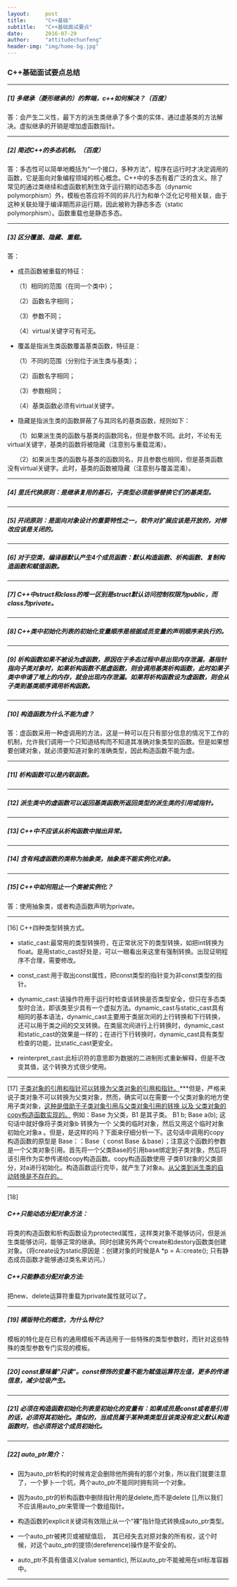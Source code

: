 ```yaml
---
layout:     post
title:      "C++基础"
subtitle:   "C++基础面试要点"
date:       2016-07-29
author:     "attitudechunfeng"
header-img: "img/home-bg.jpg"
---
```


### 					C++基础面试要点总结

------

##### [1] 多继承（菱形继承的）的弊端，c++如何解决？（百度）

答：会产生二义性，最下方的派生类继承了多个类的实体，通过虚基类的方法解决。虚拟继承的开销是增加虚函数指针。

------

##### [2] 简述C++的多态机制。（百度）

答：多态性可以简单地概括为“一个接口，多种方法”，程序在运行时才决定调用的函数，它是面向对象编程领域的核心概念。C++中的多态有着广泛的含义。除了常见的通过类继续和虚函数机制生效于运行期的动态多态（dynamic polymorphism）外，模板也答应将不同的非凡行为和单个泛化记号相关联，由于这种关联处理于编译期而非运行期，因此被称为静态多态（static polymorphism）。函数重载也是静态多态。

------

##### [3] 区分覆盖、隐藏、重载。

答： 

- 成员函数被重载的特征：

     （1）相同的范围（在同一个类中）；

     （2）函数名字相同；

     （3）参数不同；

     （4）virtual关键字可有可无。 

- 覆盖是指派生类函数覆盖基类函数，特征是：

     （1）不同的范围（分别位于派生类与基类）；

     （2）函数名字相同；

     （3）参数相同；

     （4）基类函数必须有virtual关键字。

- 隐藏是指派生类的函数屏蔽了与其同名的基类函数，规则如下：

     （1）如果派生类的函数与基类的函数同名，但是参数不同。此时，不论有无virtual关键字，基类的函数将被隐藏（注意别与重载混淆）。

     （2）如果派生类的函数与基类的函数同名，并且参数也相同，但是基类函数没有virtual关键字。此时，基类的函数被隐藏（注意别与覆盖混淆）。

------

##### [4] 里氏代换原则：是继承复用的基石，子类型必须能够替换它们的基类型。

------

##### [5] 开闭原则：是面向对象设计的重要特性之一，软件对扩展应该是开放的，对修改应该是关闭的。

------

##### [6] 对于空类，编译器默认产生4个成员函数：默认构造函数、析构函数、复制构造函数和赋值函数。

------

##### [7] C++中struct和class的唯一区别是struct默认访问控制权限为public，而class为private。

------

##### [8] C++类中初始化列表的初始化变量顺序是根据成员变量的声明顺序来执行的。

------

##### [9] 析构函数如果不被设为虚函数，原因在于多态过程中易出现内存泄漏，基指针指向子类对象时，如果析构函数不是虚函数，则会调用基类析构函数，此时如果子类中申请了堆上的内存，就会出现内存泄漏。如果将析构函数设为虚函数，则会从子类到基类顺序调用析构函数。

------

##### [10] 构造函数为什么不能为虚？

答：虚函数采用一种虚调用的方法，这是一种可以在只有部分信息的情况下工作的机制，允许我们调用一个只知道结构而不知道其准确对象类型的函数。但是如果想要创建对象，就必须要知道对象的准确类型，因此构造函数不能为虚。

------

##### [11] 析构函数可以是内联函数。

------

##### [12] 派生类中的虚函数可以返回基类函数所返回类型的派生类的引用或指针。

------

##### [13] C++中不应该从析构函数中抛出异常。

------

##### [14] 含有纯虚函数的类称为抽象类，抽象类不能实例化对象。

------

##### [15] C++中如何阻止一个类被实例化？

答：使用抽象类，或者构造函数声明为private。

------

[16] C++四种类型转换方式。

- static_cast:最常用的类型转换符，在正常状况下的类型转换，如把int转换为float。是用static_cast好处是，可以一眼看出来这里有强制转换。出现证明程序不合理，需要修改。

- const_cast:用于取出const属性，把const类型的指针变为非const类型的指针。

- dynamic_cast:该操作符用于运行时检查该转换是否类型安全，但只在多态类型时合法，即该类至少具有一个虚拟方法。dynamic_cast与static_cast具有相同的基本语法，dynamic_cast主要用于类层次间的上行转换和下行转换，还可以用于类之间的交叉转换。在类层次间进行上行转换时，dynamic_cast和static_cast的效果是一样的；在进行下行转换时，dynamic_cast具有类型检查的功能，比static_cast更安全。

- reinterpret_cast:此标识符的意思即为数据的二进制形式重新解释，但是不改变其值，这个转换方式很少使用。

------

[17] <u>子类对象的引用和指针可以转换为父类对象的引用和指针。</u>***但是，严格来说子类对象不可以转换为父类对象，然而，确实可以在需要一个父类对象的地方使用子类对象，<u>这种是借助于子类对象引用与父类对象引用的转换 以及 父类对象的copy构造函数实现的。</u>
例如：Base 为父类，B1 是其子类。
B1   b;
Base a(b); 这句话中就好像将子类对象b 转换为一个 父类的临时对象，然后又用这个临时对象初始化对象a 。但是，是这样的吗？下面来仔细分析一下。这句话中调用的copy构造函数的原型是
Base：：Base（ const Base ＆base）；注意这个函数的参数是一个父类对象引用。首先将一个父类Base的引用base绑定到子类对象，然后将该引用作为实参传递给copy构造函数。copy构造函数使用 子类B1对象的父类部分，对a进行初始化。构造函数运行完毕，就产生了对象a。<u>从父类到派生类的自动转换是不存在的。</u>

------

[18] 

##### C++只能动态分配对象方法：

将类的构造函数和析构函数设为protected属性，这样类对象不能够访问，但是派生类能够访问，能够正常的继承。同时创建另外两个create和destory函数类创建对象。（将create设为static原因是：创建对象的时候是A *p = A::create(); 只有静态成员函数才能够通过类名来访问。）

##### C++只能静态分配对象方法:

把new、delete运算符重载为private属性就可以了。

------

##### [19] 模版特化的概念，为什么特化?

模板的特化是在已有的通用模板不再适用于一些特殊的类型参数时，而针对这些特殊的类型参数专门实现的模板。

------

##### [20] const意味着"只读"。const修饰的变量不能为赋值运算符左值，更多的传递信息，减少垃圾产生。

------

##### [21] 必须在构造函数初始化列表里初始化的变量有：如果成员是const或者是引用的话，必须将其初始化。类似的，当成员属于某种类类型且该类没有定义默认构造函数时，也必须将这个成员初始化。

------

##### [22] auto_ptr简介：

- 因为auto_ptr析构的时候肯定会删除他所拥有的那个对象，所以我们就要注意了，一个萝卜一个坑，两个auto_ptr不能同时拥有同一个对象。

- 因为auto_ptr的析构函数中删除指针用的是delete,而不是delete [],所以我们不应该用auto_ptr来管理一个数组指针。

- 构造函数的explicit关键词有效阻止从一个“裸”指针隐式转换成auto_ptr类型。

- 一个auto_ptr被拷贝或被赋值后，　其已经失去对原对象的所有权，这个时候，对这个auto_ptr的提领(dereference)操作是不安全的。

- auto_ptr不具有值语义(value semantic), 所以auto_ptr不能被用在stl标准容器中。

------



